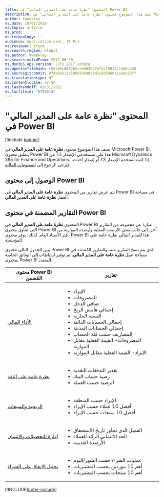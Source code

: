 ```yaml
---
title: المحتوى "نظرة عامة على المدير المالي‬" في Power BI
description: يصف هذا الموضوع محتوى "نظرة عامة على المدير المالي" في Microsoft Power BI.
author: kweekley
ms.date: 10/02/2010
ms.topic: article
ms.prod: ''
ms.technology: ''
audience: Application user, IT Pro
ms.reviewer: kfend
ms.search.region: Global
ms.author: kweekley
ms.search.validFrom: 2017-06-30
ms.dyn365.ops.version: July 2017 update
ms.openlocfilehash: c59e85cd8f2b5cedd65b47ef2ef0818c13ddc328
ms.sourcegitcommit: 074b6e212d19dd5d84881d1cdd096611a18c207f
ms.translationtype: HT
ms.contentlocale: ar-SA
ms.lasthandoff: 03/31/2021
ms.locfileid: "5754614"
---
```

# <a name="cfo-overview-power-bi-content"></a>المحتوى "نظرة عامة على المدير المالي‬" في Power BI

[!include [banner](../includes/banner.md)] 

يصف هذا الموضوع محتوى **نظرة عامة على المدير المالي** في Microsoft Power BI. ينطبق محتوى Power BI هذا على مستخدمي الإصدار 7.2 من Microsoft Dynamics 365 for Finance and Operations. إذا كنت تستخدم الإصدار 7.3 أو إصدار أحدث، فيُرجى الرجوع إلى [المعلومات المالية](financial-insights.md).

## <a name="accessing-the-power-bi-content"></a>الوصول إلى محتوى Power BI

يتم عرض تقارير من المحتوى **نظرة عامة على المدير المالي** في Power BI في مساحة العمل **نظرة عامة على المدير المالي**.

## <a name="reports-that-are-included-in-the-power-bi-content"></a>التقارير المضمنة في محتوى Power BI
المحتوى **نظرة عامة على المدير المالي** في Power BI عبارة عن مجموعة من التقارير التي تتناول محتوى Power BI آخر، إلى جانب بعض الأرصدة الفعلية وأرصدة الموازنة من دفتر الأستاذ العام. لذلك، يوفر محتوى Power BI هذا للمدير المالي نظرة عامة على المؤسسة.

يبين الجدول التالي محتوى Power BI الذي يتم نسخ التقارير منه، والتقارير المُقدمة في مساحة عمل **نظرة عامة على المدير المالي**. تم توفير ارتباطات إلى الوثائق الخاصة بمحتوى Power BI المتعدد.

| محتوى Power BI المُضمن | تقارير |
|-----------------------------------|---------|
| [الأداء المالي](financial-performance-power-bi-content-pack.md) | <ul><li>الإيراد</li><li>المصروفات</li><li>صافي الدخل</li><li>إجمالي هامش الربح</li><li>النسبة الجارية</li><li>إجمالي الحسابات الدائنة</li><li>إجمالي الحسابات المدينة</li><li>المصاريف حسب فئة الحساب</li><li>المصروفات- ‏‫القيمة الفعلية مقابل الموازنة</li><li>الإيراد- ‏‫القيمة الفعلية مقابل الموازنة</li></ul> |
| [نظرة عامة على النقد](../../../finance/cash-bank-management/Cash-Overview-Power-BI-content.md) | <ul><li>تقدير التدفقات النقدية</li><li>رصيد حساب البنك</li><li>الرصيد حسب العملة</li></ul> |
| [الربحية والمبيعات](sales-profitability-performance-content-pack.md) | <ul><li>الإيراد حسب المنطقة</li><li>أفضل 10 عملاء حسب الإيراد</li><li>أفضل 10 منتجات حسب الإيراد</li></ul> |
| [إدارة التحصيلات والائتمان](../../../finance/accounts-receivable/credit-collections-power-bi.md) | <ul><li>العميل الذي تجاوز تاريخ الاستحقاق</li><li>الحد الائتماني الزائد للعملاء</li><li>الأرصدة القديمة</li></ul> |
| [تحليل الإنفاق على الشراء](../../../finance/accounts-receivable/credit-collections-power-bi.md) | <ul><li>عمليات الشراء حسب الشهر/اليوم</li><li>أهم 10 موردين بحسب المشتريات</li><li>أهم 10 منتجات بحسب المشتريات</li></ul> |


[!INCLUDE[footer-include](../../../includes/footer-banner.md)]